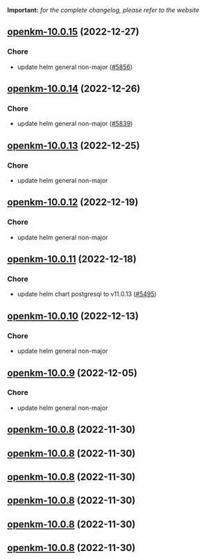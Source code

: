 **Important:**
*for the complete changelog, please refer to the website*




## [openkm-10.0.15](https://github.com/truecharts/charts/compare/openkm-10.0.14...openkm-10.0.15) (2022-12-27)

### Chore

- update helm general non-major ([#5856](https://github.com/truecharts/charts/issues/5856))
  
  


## [openkm-10.0.14](https://github.com/truecharts/charts/compare/openkm-10.0.13...openkm-10.0.14) (2022-12-26)

### Chore

- update helm general non-major ([#5839](https://github.com/truecharts/charts/issues/5839))
  
  


## [openkm-10.0.13](https://github.com/truecharts/charts/compare/openkm-10.0.12...openkm-10.0.13) (2022-12-25)

### Chore

- update helm general non-major
  
  


## [openkm-10.0.12](https://github.com/truecharts/charts/compare/openkm-10.0.11...openkm-10.0.12) (2022-12-19)

### Chore

- update helm general non-major
  
  


## [openkm-10.0.11](https://github.com/truecharts/charts/compare/openkm-10.0.10...openkm-10.0.11) (2022-12-18)

### Chore

- update helm chart postgresql to v11.0.13 ([#5495](https://github.com/truecharts/charts/issues/5495))
  
  


## [openkm-10.0.10](https://github.com/truecharts/charts/compare/openkm-10.0.9...openkm-10.0.10) (2022-12-13)

### Chore

- update helm general non-major
  
  


## [openkm-10.0.9](https://github.com/truecharts/charts/compare/openkm-10.0.8...openkm-10.0.9) (2022-12-05)

### Chore

- update helm general non-major
  
  


## [openkm-10.0.8](https://github.com/truecharts/charts/compare/openkm-10.0.6...openkm-10.0.8) (2022-11-30)




## [openkm-10.0.8](https://github.com/truecharts/charts/compare/openkm-10.0.6...openkm-10.0.8) (2022-11-30)




## [openkm-10.0.8](https://github.com/truecharts/charts/compare/openkm-10.0.6...openkm-10.0.8) (2022-11-30)




## [openkm-10.0.8](https://github.com/truecharts/charts/compare/openkm-10.0.6...openkm-10.0.8) (2022-11-30)




## [openkm-10.0.8](https://github.com/truecharts/charts/compare/openkm-10.0.6...openkm-10.0.8) (2022-11-30)




## [openkm-10.0.8](https://github.com/truecharts/charts/compare/openkm-10.0.6...openkm-10.0.8) (2022-11-30)




